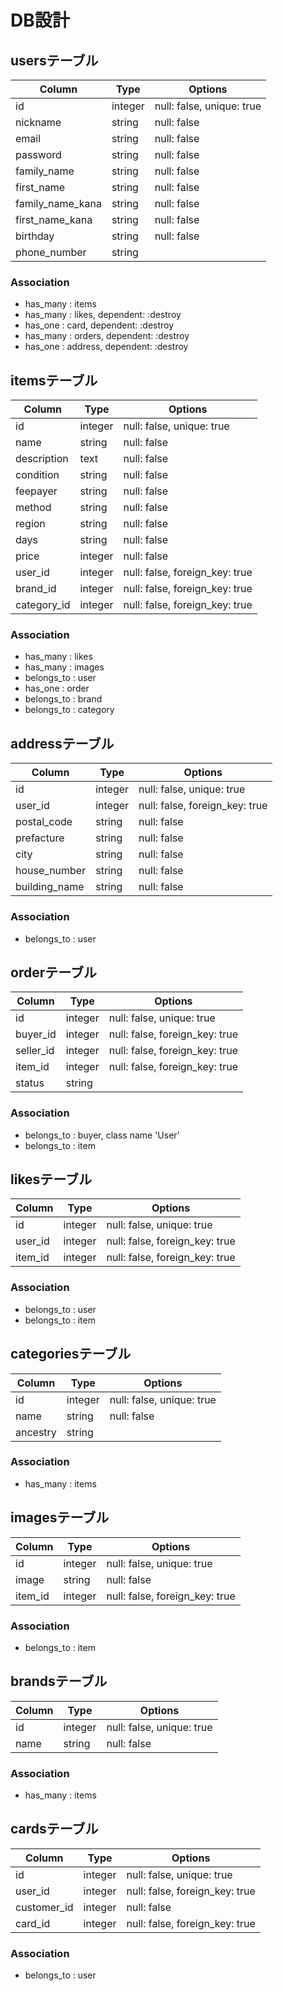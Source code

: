 # DB設計

## usersテーブル

|Column|Type|Options|
|------|----|-------|
|id|integer|null: false, unique: true|
|nickname|string|null: false|
|email|string|null: false|
|password|string|null: false|
|family_name|string|null: false|
|first_name|string|null: false|
|family_name_kana|string|null: false|
|first_name_kana|string|null: false|
|birthday|string|null: false|
|phone_number|string||

### Association
- has_many : items
- has_many : likes, dependent: :destroy
- has_one : card, dependent: :destroy
- has_many : orders, dependent: :destroy
- has_one : address, dependent: :destroy

## itemsテーブル

|Column|Type|Options|
|------|----|-------|
|id|integer|null: false, unique: true|
|name|string|null: false|
|description|text|null: false|
|condition|string|null: false|
|feepayer|string|null: false|
|method|string|null: false|
|region|string|null: false|
|days|string|null: false|
|price|integer|null: false|
|user_id|integer|null: false, foreign_key: true|
|brand_id|integer|null: false, foreign_key: true|
|category_id|integer|null: false, foreign_key: true|

### Association
- has_many : likes
- has_many : images
- belongs_to : user
- has_one : order
- belongs_to : brand
- belongs_to : category

## addressテーブル

|Column|Type|Options|
|------|----|-------|
|id|integer|null: false, unique: true|
|user_id|integer|null: false, foreign_key: true|
|postal_code|string|null: false|
|prefacture|string|null: false|
|city|string|null: false|
|house_number|string|null: false|
|building_name|string|null: false|

### Association
- belongs_to : user

## orderテーブル

|Column|Type|Options|
|------|----|-------|
|id|integer|null: false, unique: true|
|buyer_id|integer|null: false, foreign_key: true|
|seller_id|integer|null: false, foreign_key: true|
|item_id|integer|null: false, foreign_key: true|
|status|string||

### Association
- belongs_to : buyer, class name 'User'
- belongs_to : item

## likesテーブル

|Column|Type|Options|
|------|----|-------|
|id|integer|null: false, unique: true|
|user_id|integer|null: false, foreign_key: true|
|item_id|integer|null: false, foreign_key: true|

### Association
- belongs_to : user
- belongs_to : item

## categoriesテーブル

|Column|Type|Options|
|------|----|-------|
|id|integer|null: false, unique: true|
|name|string|null: false|
|ancestry|string||

### Association
- has_many : items

## imagesテーブル

|Column|Type|Options|
|------|----|-------|
|id|integer|null: false, unique: true|
|image|string|null: false|
|item_id|integer|null: false, foreign_key: true|

### Association
- belongs_to : item

## brandsテーブル

|Column|Type|Options|
|------|----|-------|
|id|integer|null: false, unique: true|
|name|string|null: false|

### Association
- has_many : items

## cardsテーブル

|Column|Type|Options|
|------|----|-------|
|id|integer|null: false, unique: true|
|user_id|integer|null: false, foreign_key: true|
|customer_id|integer|null: false|
|card_id|integer|null: false, foreign_key: true|

### Association
- belongs_to : user
